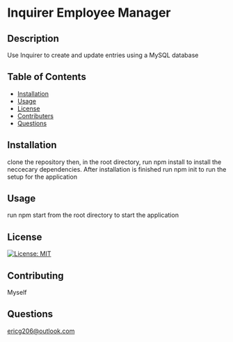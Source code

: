 # Inquirer Employee Manager
    
## Description

Use Inquirer to create and update entries using a MySQL database

## Table of Contents

* [Installation](#installation)
* [Usage](#usage)
* [License](#license)
* [Contributers](#contributers)
* [Questions](#questions)
        

## Installation

clone the repository then, in the root directory, run npm install to install the neccecary dependencies. After installation is finished run npm init to run the setup for the application

## Usage

run npm start from the root directory to start the application

## License

[![License: MIT](https://img.shields.io/badge/License-MIT-yellow.svg)](https://opensource.org/licenses/MIT)

## Contributing

Myself

## Questions

ericg206@outlook.com
    